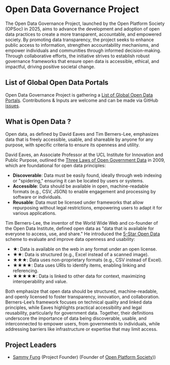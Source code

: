 # Open Data Governance Project

The Open Data Governance Project, launched by the Open Platform Society (OPSoc) in 2025, aims to advance the development and adoption of open data practices to create a more transparent, accountable, and empowered society. By promoting data transparency, the project seeks to enhance public access to information, strengthen accountability mechanisms, and empower individuals and communities through informed decision-making. Through collaborative efforts, the initiative strives to establish robust governance frameworks that ensure open data is accessible, ethical, and impactful, driving positive societal change.

## List of Global Open Data Portals

Open Data Governance Project is gathering a [List of Global Open Data Portals](/opendata-portal/). Contributions & Inputs are welcome and can be made via GitHub [issues](https://github.com/opsoc/opendata-governance/issues).

## What is Open Data ?

Open data, as defined by David Eaves and Tim Berners-Lee, emphasizes data that is freely accessible, usable, and shareable by anyone for any purpose, with specific criteria to ensure its openness and utility.

David Eaves, an Associate Professor at the UCL Institute for Innovation and Public Purpose, outlined the [Three Laws of Open Government Data](https://eaves.ca/2009/09/30/three-law-of-open-government-data/) in 2009, which are foundational for open data principles:

* **Discoverable**: Data must be easily found, ideally through web indexing or "spidering," ensuring it can be located by users or systems.
* **Accessible**: Data should be available in open, machine-readable formats (e.g., CSV, JSON) to enable engagement and processing by software or individuals.
* **Reusable**: Data must be licensed under frameworks that allow repurposing without legal restrictions, empowering users to adapt it for various applications.

Tim Berners-Lee, the inventor of the World Wide Web and co-founder of the Open Data Institute, defined open data as "data that is available for everyone to access, use, and share." He introduced the [5-Star Open Data](https://5stardata.info/en/) scheme to evaluate and improve data openness and usability:

* ★: Data is available on the web in any format under an open license.
* ★★: Data is structured (e.g., Excel instead of a scanned image).
* ★★★: Data uses non-proprietary formats (e.g., CSV instead of Excel).
* ★★★★: Data uses URIs to identify items, enabling linking and referencing.
* ★★★★★: Data is linked to other data for context, maximizing interoperability and value.

Both emphasize that open data should be structured, machine-readable, and openly licensed to foster transparency, innovation, and collaboration. Berners-Lee’s framework focuses on technical quality and linked data principles, while Eaves highlights practical accessibility and legal reusability, particularly for government data. Together, their definitions underscore the importance of data being discoverable, usable, and interconnected to empower users, from governments to individuals, while addressing barriers like infrastructure or expertise that may limit access.

## Project Leaders

* [Sammy Fung](https://sammy.hk) (Project Founder) (Founder of [Open Platform Society](https://opsoc.org)))